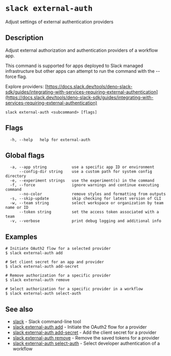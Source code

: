# `slack external-auth`

Adjust settings of external authentication providers

## Description

Adjust external authorization and authentication providers of a workflow app.

This command is supported for apps deployed to Slack managed infrastructure but
other apps can attempt to run the command with the --force flag.

Explore providers: [https://docs.slack.dev/tools/deno-slack-sdk/guides/integrating-with-services-requiring-external-authentication](https://docs.slack.dev/tools/deno-slack-sdk/guides/integrating-with-services-requiring-external-authentication)

```
slack external-auth <subcommand> [flags]
```

## Flags

```
  -h, --help   help for external-auth
```

## Global flags

```
  -a, --app string           use a specific app ID or environment
      --config-dir string    use a custom path for system config directory
  -e, --experiment strings   use the experiment(s) in the command
  -f, --force                ignore warnings and continue executing command
      --no-color             remove styles and formatting from outputs
  -s, --skip-update          skip checking for latest version of CLI
  -w, --team string          select workspace or organization by team name or ID
      --token string         set the access token associated with a team
  -v, --verbose              print debug logging and additional info
```

## Examples

```
# Initiate OAuth2 flow for a selected provider
$ slack external-auth add

# Set client secret for an app and provider
$ slack external-auth add-secret

# Remove authorization for a specific provider
$ slack external-auth remove

# Select authorization for a specific provider in a workflow
$ slack external-auth select-auth
```

## See also

* [slack](slack)	 - Slack command-line tool
* [slack external-auth add](slack_external-auth_add)	 - Initiate the OAuth2 flow for a provider
* [slack external-auth add-secret](slack_external-auth_add-secret)	 - Add the client secret for a provider
* [slack external-auth remove](slack_external-auth_remove)	 - Remove the saved tokens for a provider
* [slack external-auth select-auth](slack_external-auth_select-auth)	 - Select developer authentication of a workflow

